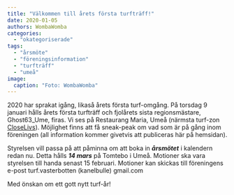 ```yaml
---
title: "Välkommen till årets första turfträff!"
date: 2020-01-05
authors: WombaWomba
categories: 
  - "okategoriserade"
tags: 
  - "årsmöte"
  - "föreningsinformation"
  - "turfträff"
  - "umeå"
image:
  caption: "Foto: WombaWomba"
---
```


2020 har sprakat igång, likaså årets första turf-omgång. På torsdag 9 januari hålls årets första turfträff och fjolårets sista regionsmästare, Ghost63\_Ume, firas. Vi ses på Restaurang Maria, Umeå (närmsta turf-zon [CloseLivs](https://turfgame.com/map/CloseLIvs)). Möjlighet finns att få sneak-peak om vad som är på gång inom föreningen (all information kommer givetvis att publiceras här på hemsidan).

Styrelsen vill passa på att påminna om att boka in **_årsmötet_** i kalendern redan nu. Detta hålls **_14 mars_** på Tomtebo i Umeå. Motioner ska vara styrelsen till handa senast 15 februari. Motioner kan skickas till föreningens e-post turf.vasterbotten (kanelbulle) gmail.com

Med önskan om ett gott nytt turf-år!

